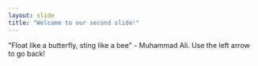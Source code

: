 ```yaml
---
layout: slide
title: "Welcome to our second slide!"
---
```

"Float like a butterfly, sting like a bee" - Muhammad Ali.
Use the left arrow to go back!
